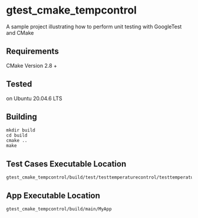 # gtest_cmake_tempcontrol

A sample project illustrating how to perform unit testing with GoogleTest and CMake

## Requirements 
CMake Version 2.8 +

## Tested
on Ubuntu 20.04.6 LTS

## Building

~~~
mkdir build
cd build
cmake ..
make
~~~

## Test Cases Executable Location

~~~
gtest_cmake_tempcontrol/build/test/testtemperaturecontrol/testtemperaturecontrol
~~~



## App Executable Location

~~~
gtest_cmake_tempcontrol/build/main/MyApp
~~~